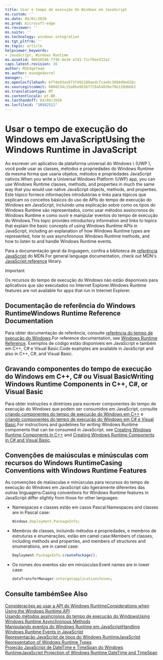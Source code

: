 ```yaml
---
title: Usar o tempo de execução do Windows em JavaScript
ms.custom: ''
ms.date: 04/01/2020
ms.prod: microsoft-edge
ms.reviewer: ''
ms.suite: ''
ms.technology: windows-integration
ms.tgt_pltfrm: ''
ms.topic: article
helpviewer_keywords:
- JavaScript, Windows Runtime
ms.assetid: 90658546-f746-4e34-a7d1-71cf9ee322a2
caps.latest.revision: 16
author: MSEdgeTeam
ms.author: msedgedevrel
manager: ''
ms.openlocfilehash: bffde93aa973f492189aedcfcaa9c3694d9e61bc
ms.sourcegitcommit: 6860234c25a8be863b7f29a54838e78e120dbb62
ms.translationtype: MT
ms.contentlocale: pt-BR
ms.lasthandoff: 04/09/2020
ms.locfileid: "10562511"
---
```

# <span data-ttu-id="ccf94-102">Usar o tempo de execução do Windows em JavaScript</span><span class="sxs-lookup"><span data-stu-id="ccf94-102">Using the Windows Runtime in JavaScript</span></span>  

<span data-ttu-id="ccf94-103">Ao escrever um aplicativo da plataforma universal do Windows \ (UWP \), você pode usar as classes, métodos e propriedades do Windows Runtime da mesma forma que usaria objetos, métodos e propriedades JavaScript nativos.</span><span class="sxs-lookup"><span data-stu-id="ccf94-103">When you write a Universal Windows Platform \(UWP\) app, you can use Windows Runtime classes, methods, and properties in much the same way that you would use native JavaScript objects, methods, and properties.</span></span>  <span data-ttu-id="ccf94-104">Este tópico fornece informações introdutórias e links para tópicos que explicam os conceitos básicos do uso de APIs do tempo de execução do Windows em JavaScript, incluindo uma explicação sobre como os tipos do Windows Runtime são representados, como usar métodos assíncronos do Windows Runtime e como ouvir e manipular eventos do tempo de execução do Windows.</span><span class="sxs-lookup"><span data-stu-id="ccf94-104">This topic provides introductory information and links to topics that explain the basic concepts of using Windows Runtime APIs in JavaScript, including an explanation of how Windows Runtime types are represented, how to use asynchronous Windows Runtime methods, and how to listen to and handle Windows Runtime events.</span></span>  

<span data-ttu-id="ccf94-105">Para a documentação geral da linguagem, confira a biblioteca de [referência JavaScript][MDNJavascriptReference] do MDN.</span><span class="sxs-lookup"><span data-stu-id="ccf94-105">For general language documentation, check out MDN's [JavaScript reference][MDNJavascriptReference] library.</span></span>  

> [!IMPORTANT]
> <span data-ttu-id="ccf94-106">Os recursos do tempo de execução do Windows não estão disponíveis para aplicativos que são executados no Internet Explorer.</span><span class="sxs-lookup"><span data-stu-id="ccf94-106">Windows Runtime features are not available for apps that run in Internet Explorer.</span></span>  

## <span data-ttu-id="ccf94-107">Documentação de referência do Windows Runtime</span><span class="sxs-lookup"><span data-stu-id="ccf94-107">Windows Runtime Reference Documentation</span></span>  

<span data-ttu-id="ccf94-108">Para obter documentação de referência, consulte [referência do tempo de execução do Windows][UwpApiIndex].</span><span class="sxs-lookup"><span data-stu-id="ccf94-108">For reference documentation, see [Windows Runtime Reference][UwpApiIndex].</span></span>  <span data-ttu-id="ccf94-109">Exemplos de código estão disponíveis em JavaScript e também em C++, C# e Visual Basic.</span><span class="sxs-lookup"><span data-stu-id="ccf94-109">Code examples are available in JavaScript and also in C++, C#, and Visual Basic.</span></span>  

## <span data-ttu-id="ccf94-110">Gravando componentes do tempo de execução do Windows em C++, C# ou Visual Basic</span><span class="sxs-lookup"><span data-stu-id="ccf94-110">Writing Windows Runtime Components in C++, C#, or Visual Basic</span></span>  

<span data-ttu-id="ccf94-111">Para obter instruções e diretrizes para escrever componentes do tempo de execução do Windows que podem ser consumidos em JavaScript, consulte [criando componentes do tempo de execução do Windows em C++][WindowsUwpWinrtCpp] e [criando componentes do tempo de execução do Windows em C# e Visual Basic][WindowsUwpWinrtCsharpVb].</span><span class="sxs-lookup"><span data-stu-id="ccf94-111">For instructions and guidelines for writing Windows Runtime components that can be consumed in JavaScript, see [Creating Windows Runtime Components in C++][WindowsUwpWinrtCpp] and [Creating Windows Runtime Components in C# and Visual Basic][WindowsUwpWinrtCsharpVb].</span></span>  

## <span data-ttu-id="ccf94-112">Convenções de maiúsculas e minúsculas com recursos do Windows Runtime</span><span class="sxs-lookup"><span data-stu-id="ccf94-112">Casing Conventions with Windows Runtime Features</span></span>  

<span data-ttu-id="ccf94-113">As convenções de maiúsculas e minúsculas para recursos do tempo de execução do Windows em JavaScript são ligeiramente diferentes das outras linguagens:</span><span class="sxs-lookup"><span data-stu-id="ccf94-113">Casing conventions for Windows Runtime features in JavaScript differ slightly from those for other languages:</span></span>  

*   <span data-ttu-id="ccf94-114">Namespaces e classes estão em casos Pascal:</span><span class="sxs-lookup"><span data-stu-id="ccf94-114">Namespaces and classes are in Pascal case:</span></span>  
    
    ```javascript
    Windows.Deployment.PackageInfo;
    ```  
    
*   <span data-ttu-id="ccf94-115">Membros de classes, incluindo métodos e propriedades, e membros de estruturas e enumerações, estão em camel case:</span><span class="sxs-lookup"><span data-stu-id="ccf94-115">Members of classes, including methods and properties, and members of structures and enumerations, are in camel case:</span></span>  
    
    ```javascript
    Deployment.PackageInfo.createPackage();
    ```  
    
*   <span data-ttu-id="ccf94-116">Os nomes dos eventos são em minúsculas:</span><span class="sxs-lookup"><span data-stu-id="ccf94-116">Event names are in lower case:</span></span>  
    
    ```javascript
    dataTransferManager.ontargetapplicationchosen;
    ```  

## <span data-ttu-id="ccf94-117">Consulte também</span><span class="sxs-lookup"><span data-stu-id="ccf94-117">See Also</span></span>  

[<span data-ttu-id="ccf94-118">Considerações ao usar a API do Windows Runtime</span><span class="sxs-lookup"><span data-stu-id="ccf94-118">Considerations when Using the Windows Runtime API</span></span>][WindowsRuntimeConsiderationsApi]  
[<span data-ttu-id="ccf94-119">Usando métodos assíncronos do tempo de execução do Windows</span><span class="sxs-lookup"><span data-stu-id="ccf94-119">Using Windows Runtime Asynchronous Methods</span></span>][WindowsRuntimeAsynchronousMethods]   
[<span data-ttu-id="ccf94-120">Manipulando eventos do Windows Runtime em JavaScript</span><span class="sxs-lookup"><span data-stu-id="ccf94-120">Handling Windows Runtime Events in JavaScript</span></span>][WindowsRuntimeEventsJavascript]   
[<span data-ttu-id="ccf94-121">Representação JavaScript de tipos do Windows Runtime</span><span class="sxs-lookup"><span data-stu-id="ccf94-121">JavaScript Representation of Windows Runtime Types</span></span>][WindowsRuntimeJavascriptTypes]   
[<span data-ttu-id="ccf94-122">Projeção JavaScript de DateTime e TimeSpan do Windows Runtime</span><span class="sxs-lookup"><span data-stu-id="ccf94-122">JavaScript Projection of Windows Runtime DateTime and TimeSpan</span></span>][WindowsRuntimeDatetimeTimespan]  
 
<!-- image links -->  

<!-- links  -->  

[WindowsRuntimeConsiderationsApi]: /microsoft-edge/windows-runtime/considerations-when-using-the-windows-runtime-api "Considerações ao usar a API do Windows Runtime"  
[WindowsRuntimeEventsJavascript]: /microsoft-edge/windows-runtime/handling-windows-runtime-events-in-javascript "Manipulando eventos do Windows Runtime em JavaScript"  
[WindowsRuntimeJavascriptTypes]: /microsoft-edge/windows-runtime/javascript-representation-of-windows-runtime-types "Representação JavaScript de tipos do Windows Runtime"  
[WindowsRuntimeAsynchronousMethods]: /microsoft-edge/windows-runtime/using-windows-runtime-asynchronous-methods "Usando métodos assíncronos do tempo de execução do Windows"  
[WindowsRuntimeDatetimeTimespan]: /microsoft-edge/windows-runtime/windows-runtime-datetime-and-timespan-representations "Representações de DateTime e TimeSpan do Windows Runtime"  

[UwpApiIndex]: /uwp/api/index "Namespaces UWP do Windows"  
[WindowsUwpWinrtCpp]: /windows/uwp/winrt-components/creating-windows-runtime-components-in-cpp "Componentes do tempo de execução do Windows com C++/CX"  
[WindowsUwpWinrtCsharpVb]: /windows/uwp/winrt-components/creating-windows-runtime-components-in-csharp-and-visual-basic "Componentes do tempo de execução do Windows com C# e Visual Basic"  

[MDNJavascriptReference]: https://developer.mozilla.org/docs/Web/JavaScript/Reference "Referência de JavaScript | MDN"  
